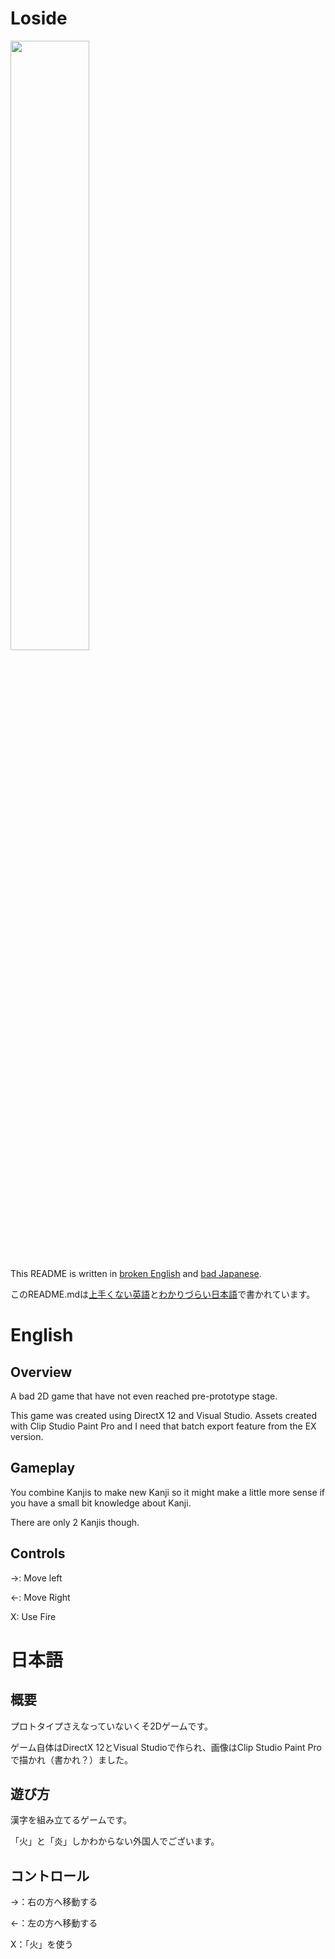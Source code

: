 # Loside
<img src="https://user-images.githubusercontent.com/37550326/209101588-7e4d5562-e85f-4a5a-b69c-cc4b8a7aae67.gif" width="50%" height="50%"/>

This README is written in [broken English](https://github.com/tranbaquang1708/Loside/edit/master/README.md#english) and [bad Japanese](https://github.com/tranbaquang1708/Loside/edit/master/README.md#%E6%97%A5%E6%9C%AC%E8%AA%9E).

このREADME.mdは[上手くない英語](https://github.com/tranbaquang1708/Loside/edit/master/README.md#english)と[わかりづらい日本語](https://github.com/tranbaquang1708/Loside/edit/master/README.md#%E6%97%A5%E6%9C%AC%E8%AA%9E)で書かれています。

# English
## Overview
A bad 2D game that have not even reached pre-prototype stage.

This game was created using DirectX 12 and Visual Studio. Assets created with Clip Studio Paint Pro and I need that batch export feature from the EX version.

## Gameplay
You combine Kanjis to make new Kanji so it might make a little more sense if you have a small bit knowledge about Kanji.

There are only 2 Kanjis though.

## Controls
→: Move left

←: Move Right

X: Use Fire


# 日本語
## 概要
プロトタイプさえなっていないくそ2Dゲームです。

ゲーム自体はDirectX 12とVisual Studioで作られ、画像はClip Studio Paint Proで描かれ（書かれ？）ました。

## 遊び方
漢字を組み立てるゲームです。

「火」と「炎」しかわからない外国人でございます。

## コントロール
→：右の方へ移動する

←：左の方へ移動する

X：「火」を使う

